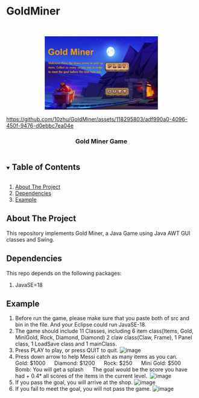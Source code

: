 # GoldMiner
 
<!-- PROJECT LOGO -->
<br />
<p align="center">
  <a href=["https://github.com/10zhu/GoldMiner"](https://github.com/10zhu/GoldMiner/assets/118295803/621bd530-6938-4059-a669-f6c8666e61a1)>
    <img src="misc/Gold Miner.jpg" alt="Logo" width="300">




https://github.com/10zhu/GoldMiner/assets/118295803/adf990a0-4096-450f-9476-d0ebbc7ea04e



  </a>
  <h3 align="center">Gold Miner Game</h3>
  
</p>

<!-- TABLE OF CONTENTS -->
<details open="open">
  <summary><h2 style="display: inline-block">Table of Contents</h2></summary>
  <ol>
    <li><a href="#about-the-project">About The Project</a></li>
    <li><a href="#dependencies">Dependencies</a></li>
    <li><a href="#example">Example</a></li>
    
  </ol>
</details>

<!-- ABOUT THE PROJECT -->
## About The Project

This repository implements Gold Miner, a Java Game using Java AWT GUI classes and Swing.

## Dependencies

This repo depends on the following packages:
1. JavaSE=18

## Example



1. Before run the game, please make sure that you paste both of src and bin in the file. And your Eclipse could run JavaSE-18.
2. The game should include 11 Classes, including 6 item class(Items, Gold, MiniGold, Rock, Diamond, Diamond) 2 claw class(Claw, Frame), 1 Panel class, 1 LoadSave class and 1 mainClass.
3. Press PLAY to play, or press QUIT to quit.
![image](https://github.com/10zhu/GoldMiner/assets/118295803/ecec21ba-e735-43b3-aa51-319d95cf889b)
4. Press down arrow to help Messi catch as many items as you can.
     Gold: $1000
     Diamond: $1200
     Rock: $250
     Mini Gold: $500
     Bomb: You will get a splash
     The goal would be the score you have had + 0.4* all scores of the items in the current level. 
     ![image](https://github.com/10zhu/GoldMiner/assets/118295803/457e4da5-ca82-4956-98d0-1d3f9164df0b)
5. If you pass the goal, you will arrive at the shop. 
![image](https://github.com/10zhu/GoldMiner/assets/118295803/dc4dd14b-db36-498d-b34b-c6212af877fd)
6. If you fail to meet the goal, you will not pass the game.
![image](https://github.com/10zhu/GoldMiner/assets/118295803/4afd62e5-450e-40e4-b9c6-b3f3f0e2885e)

